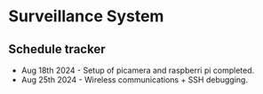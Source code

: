 # Surveillance System

## Schedule tracker
- Aug 18th 2024 - Setup of picamera and raspberri pi completed.
- Aug 25th 2024 - Wireless communications + SSH debugging.
